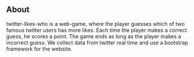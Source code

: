 
## About

twitter-likes-who is a web-game, where the player guesses which of two famous twitter users has more likes. Each time the player makes a correct guess, he scores a point. The game ends as long as the player makes a incorrect guess. We collect data from twitter real time and use a bootstrap framework for the website.
